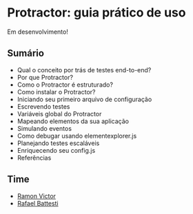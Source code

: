 Protractor: guia prático de uso
==========

Em desenvolvimento!

Sumário
---------------------------------------------------

- Qual o conceito por trás de testes end-to-end?
- Por que Protractor?
- Como o Protractor é estruturado?
- Como instalar o Protractor?
- Iniciando seu primeiro arquivo de configuração
- Escrevendo testes
- Variáveis global do Protractor
- Mapeando elementos da sua aplicação
- Simulando eventos
- Como debugar usando elementexplorer.js
- Planejando testes escaláveis
- Enriquecendo seu config.js
- Referências

Time
---------------------------------------------------

- [Ramon Victor](https://github.com/ramonvictor)
- [Rafael Battesti](https://github.com/rafaelbattesti)
